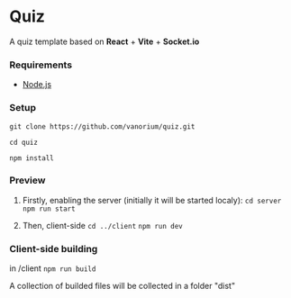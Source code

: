 # Quiz

A quiz template based on **React** + **Vite** + **Socket.io** 

### Requirements

- [Node.js](https://nodejs.org/)

### Setup

`git clone https://github.com/vanorium/quiz.git`

`cd quiz`

`npm install`

### Preview

1. Firstly, enabling the server (initially it will be started localy):
`cd server`
`npm run start`

2. Then, client-side
`cd ../client`
`npm run dev`

### Client-side building 

in /client
`npm run build`

A collection of builded files will be collected in a folder "dist"
